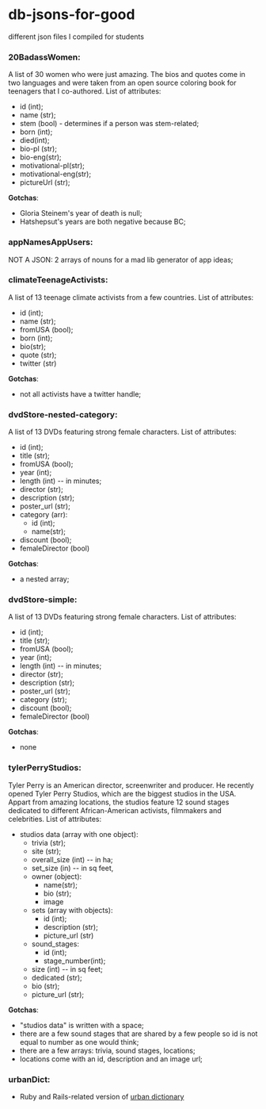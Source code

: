 # db-jsons-for-good
different json files I compiled for students

### 20BadassWomen: 
A list of 30 women who were just amazing. The bios and quotes come in two languages and were taken from an open source coloring book for teenagers that I co-authored.
List of attributes: 
- id (int); 
- name (str); 
- stem (bool) - determines if a person was stem-related;
- born (int); 
- died(int); 
- bio-pl (str); 
- bio-eng(str); 
- motivational-pl(str); 
- motivational-eng(str);
- pictureUrl (str);


**Gotchas**:
- Gloria Steinem's year of death is null;
- Hatshepsut's years are both negative because BC;

### appNamesAppUsers: 
NOT A JSON: 2 arrays of nouns for a mad lib generator of app ideas;

### climateTeenageActivists: 
A list of 13 teenage climate activists from a few countries. 
List of attributes: 
- id (int); 
- name (str); 
- fromUSA (bool);
- born (int); 
- bio(str); 
- quote (str); 
- twitter (str)


**Gotchas**:
- not all activists have a twitter handle;

### dvdStore-nested-category:
A list of 13 DVDs featuring strong female characters.
List of attributes: 
- id (int); 
- title (str); 
- fromUSA (bool);
- year (int); 
- length (int) -- in minutes;
- director (str); 
- description (str); 
- poster_url (str);
- category (arr):
    - id (int); 
    - name(str);
- discount (bool);
- femaleDirector (bool)


**Gotchas**:
- a nested array;

### dvdStore-simple:
A list of 13 DVDs featuring strong female characters.
List of attributes: 
- id (int); 
- title (str); 
- fromUSA (bool);
- year (int); 
- length (int) -- in minutes;
- director (str); 
- description (str); 
- poster_url (str);
- category (str);
- discount (bool);
- femaleDirector (bool)


**Gotchas**:
- none

### tylerPerryStudios:
Tyler Perry is an American director, screenwriter and producer.
He recently opened Tyler Perry Studios, which are the biggest studios in the USA.
Appart from amazing locations, the studios feature 12 sound stages dedicated to different African-American activists, filmmakers and celebrities.
List of attributes: 
* studios data (array with one object):
    * trivia (str);
    * site (str);
    * overall_size (int) -- in ha;
    * set_size (in) -- in sq feet,
    * owner (object):
        * name(str);
        * bio (str);
        * image
    * sets (array with objects):
        * id (int);
        * description (str);
        * picture_url (str)
    * sound_stages:
        * id (int); 
        * stage_number(int);
    * size (int) -- in sq feet;
    * dedicated (str);
    * bio (str);
    * picture_url (str);

**Gotchas**:
- "studios data" is written with a space;
- there are a few sound stages that are shared by a few people so id is not equal to number as one would think;
- there are a few arrays: trivia, sound stages, locations;
- locations come with an id, description and an image url;

### urbanDict: 
- Ruby and Rails-related version of [urban dictionary](https://www.urbandictionary.com/)